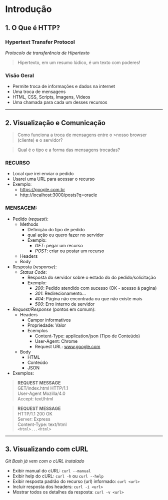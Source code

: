 # Introdução

## 1. O Que é HTTP?

### **Hypertext Transfer Protocol**
*Protocolo de transferência de Hipertexto*

> Hipertexto, em um resumo lúdico, é um texto com poderes!

### Visão Geral
- Permite troca de informações e dados na internet
- Uma troca de mensagens
- HTML, CSS, Scripts, Imagens, Vídeos
- Uma chamada para cada um desses recursos

---

## 2. Visualização e Comunicação

> Como funciona a troca de mensagens entre o >nosso browser (cliente) e o servidor?

> Qual é o tipo e a forma das mensagens trocadas?

### **RECURSO**
- Local que irei enviar o pedido
- Usarei uma URL para acessar o recurso
- Exemplo:
  - https://google.com.br
  - http://localhost:3000/posts?q=oracle


### **MENSAGEM**:
- Pedido (*request*):
  - Methods
    - Definição do tipo de pedido
    - qual ação eu quero fazer no servidor
    - Exemplo:
      - *GET*: pegar um recurso  
      - *POST*: criar ou postar um recurso
  - Headers
  - Body
- Resposta (*response*):
  - *Status Code*:
    - Resposta do servidor sobre o estado do do pedido/solicitação
    - Exemplo:
      - *200*: Pedido atendido com sucesso (OK - acesso á pagina)
      - *301*: Redirecionamento...
      - *404*: Página não encontrada ou que não existe mais
      - *500*: Erro interno de servidor
- *Request/Response* (pontos em comum):
  - Headers
    - Campor informativos
    - Propriedade: Valor
    - Ecemplos
      - Content-Type: application/json (Tipo de Conteúdo)
      - User-Agent: Chrome
      - Request URL: www.google.com
  - Body
    - HTML
    - Conteúdo
    - JSON
- Exemplos:
> **REQUEST MESSAGE** <br>
> GET/index.html HTTP/1.1 <br>
> User-Agent Mozilla/4.0 <br>
> Accept: text/html 

> **REQUEST MESSAGE** <br>
> HTTP/1.1 200 OK <br>
> Server: Express <br>
> Content-Type: text/html <br>
> `<html>...<html>`

---

## 3. Visualizando com cURL
*Git Bash já vem com o cURL instalado*

- Exibir manual do cURL: `curl --manual` 
- Exibir help do cURL: `curl -h` ou `curl --help`
- Exibir resposta padrão do recurso (url) informado: `curl <url>`
- Incluir resposta dos headers: `curl -i <url>`
- Mostrar todos os detalhes da resposta: `curl -v <url>`
